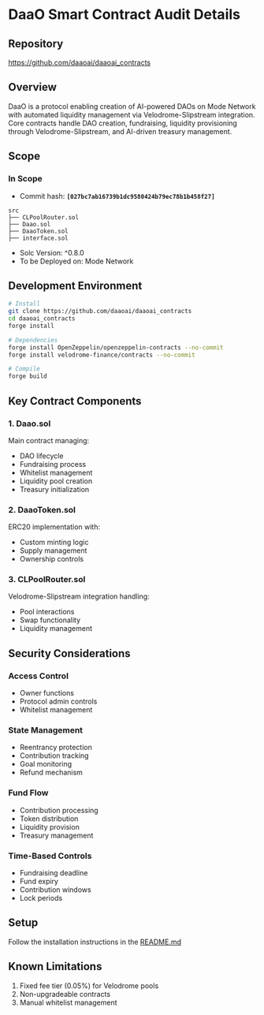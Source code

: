 # DaaO Smart Contract Audit Details

## Repository
https://github.com/daaoai/daaoai_contracts

## Overview
DaaO is a protocol enabling creation of AI-powered DAOs on Mode Network with automated liquidity management via Velodrome-Slipstream integration. Core contracts handle DAO creation, fundraising, liquidity provisioning through Velodrome-Slipstream, and AI-driven treasury management.

## Scope

### In Scope
* Commit hash: **`[027bc7ab16739b1dc9580424b79ec78b1b458f27]`**

```solidity
src
├── CLPoolRouter.sol
├── Daao.sol
├── DaaoToken.sol
├── interface.sol
```
* Solc Version: ^0.8.0
* To be Deployed on: Mode Network

## Development Environment

```bash
# Install
git clone https://github.com/daaoai/daaoai_contracts
cd daaoai_contracts
forge install

# Dependencies
forge install OpenZeppelin/openzeppelin-contracts --no-commit
forge install velodrome-finance/contracts --no-commit

# Compile
forge build
```

## Key Contract Components

### 1. Daao.sol
Main contract managing:
- DAO lifecycle
- Fundraising process
- Whitelist management
- Liquidity pool creation
- Treasury initialization

### 2. DaaoToken.sol
ERC20 implementation with:
- Custom minting logic
- Supply management
- Ownership controls

### 3. CLPoolRouter.sol
Velodrome-Slipstream integration handling:
- Pool interactions
- Swap functionality
- Liquidity management

## Security Considerations

### Access Control
- Owner functions
- Protocol admin controls
- Whitelist management

### State Management
- Reentrancy protection
- Contribution tracking
- Goal monitoring
- Refund mechanism

### Fund Flow
- Contribution processing
- Token distribution
- Liquidity provision
- Treasury management

### Time-Based Controls
- Fundraising deadline
- Fund expiry
- Contribution windows
- Lock periods

## Setup

Follow the installation instructions in the [README.md](https://github.com/daaoai/daaoai_contracts?tab=readme-ov-file#installation)

## Known Limitations

1. Fixed fee tier (0.05%) for Velodrome pools
2. Non-upgradeable contracts
3. Manual whitelist management
